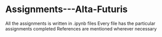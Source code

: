 # Assignments---Alta-Futuris
All the assignments is written in .ipynb files
Every file has the particular assignments completed
References are mentioned wherever necessary
